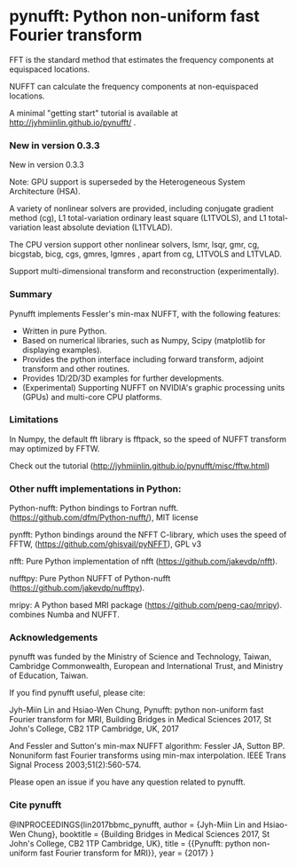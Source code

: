# pynufft: Python non-uniform fast Fourier transform


FFT is the standard method that estimates the frequency components at equispaced locations.

NUFFT can calculate the frequency components at non-equispaced locations.

A minimal "getting start" tutorial is available at http://jyhmiinlin.github.io/pynufft/ .

### New in version 0.3.3

New in version 0.3.3

Note: GPU support is superseded by the Heterogeneous System Architecture (HSA).

A variety of nonlinear solvers are provided, including conjugate gradient method (cg), L1 total-variation ordinary least square (L1TVOLS), and L1 total-variation least absolute deviation (L1TVLAD).

The CPU version support other nonlinear solvers, lsmr, lsqr, gmr, cg, bicgstab, bicg, cgs, gmres, lgmres , apart from cg, L1TVOLS and L1TVLAD.

Support multi-dimensional transform and reconstruction (experimentally).

### Summary

Pynufft implements Fessler's min-max NUFFT, with the following features:

- Written in pure Python.
- Based on numerical libraries, such as Numpy, Scipy (matplotlib for displaying examples).
- Provides the python interface including forward transform, adjoint transform and other routines.
- Provides 1D/2D/3D examples for further developments.
- (Experimental) Supporting NUFFT on NVIDIA's graphic processing units (GPUs) and multi-core CPU platforms.

### Limitations

In Numpy, the default fft library is fftpack, so the speed of NUFFT transform may optimized by FFTW.

Check out the tutorial (http://jyhmiinlin.github.io/pynufft/misc/fftw.html)

### Other nufft implementations in Python:

Python-nufft: Python bindings to Fortran nufft. (https://github.com/dfm/Python-nufft/), MIT license

pynfft: Python bindings around the NFFT C-library, which uses the speed of FFTW, (https://github.com/ghisvail/pyNFFT), GPL v3

nfft: Pure Python implementation of nfft (https://github.com/jakevdp/nfft).

nufftpy: Pure Python NUFFT of Python-nufft (https://github.com/jakevdp/nufftpy). 

mripy: A Python based MRI package (https://github.com/peng-cao/mripy). combines Numba and NUFFT.

### Acknowledgements

pynufft was funded by the Ministry of Science and Technology, Taiwan, Cambridge Commonwealth, European and International Trust, and Ministry of Education, Taiwan.  

If you find pynufft useful, please cite:

Jyh-Miin Lin and Hsiao-Wen Chung, Pynufft: python non-uniform fast Fourier transform for MRI, Building Bridges in Medical Sciences 2017, St John's College, CB2 1TP Cambridge, UK, 2017

And Fessler and Sutton's min-max NUFFT algorithm:
Fessler JA, Sutton BP. Nonuniform fast Fourier transforms using min-max interpolation. IEEE Trans Signal Process 2003;51(2):560-574.

Please open an issue if you have any question related to pynufft.

### Cite pynufft

@INPROCEEDINGS{lin2017bbmc_pynufft,
	author = {Jyh-Miin Lin and Hsiao-Wen Chung},
	booktitle = {Building Bridges in Medical Sciences 2017, St John's College, CB2 1TP Cambridge, UK},
	title = {{Pynufft: python non-uniform fast Fourier transform for MRI}},
	year = {2017}
}
